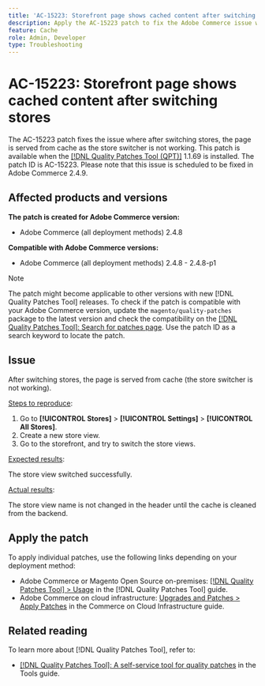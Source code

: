 ```yaml
---
title: 'AC-15223: Storefront page shows cached content after switching stores'
description: Apply the AC-15223 patch to fix the Adobe Commerce issue where after switching stores the page is served from cache and the store is not switched as expected.
feature: Cache
role: Admin, Developer
type: Troubleshooting
---
```


# AC-15223: Storefront page shows cached content after switching stores

The AC-15223 patch fixes the issue where after switching stores, the page is served from cache as the store switcher is not working. This patch is available when the [[!DNL Quality Patches Tool (QPT)]](/help/tools/quality-patches-tool/quality-patches-tool-to-self-serve-quality-patches.md) 1.1.69 is installed. The patch ID is AC-15223. Please note that this issue is scheduled to be fixed in Adobe Commerce 2.4.9.

## Affected products and versions

**The patch is created for Adobe Commerce version:**

* Adobe Commerce (all deployment methods) 2.4.8

**Compatible with Adobe Commerce versions:**

* Adobe Commerce (all deployment methods) 2.4.8 - 2.4.8-p1

>[!NOTE]
>
>The patch might become applicable to other versions with new [!DNL Quality Patches Tool] releases. To check if the patch is compatible with your Adobe Commerce version, update the `magento/quality-patches` package to the latest version and check the compatibility on the [[!DNL Quality Patches Tool]: Search for patches page](https://experienceleague.adobe.com/tools/commerce-quality-patches/index.html). Use the patch ID as a search keyword to locate the patch.

## Issue

After switching stores, the page is served from cache (the store switcher is not working).

<u>Steps to reproduce</u>:

1. Go to **[!UICONTROL Stores]** > **[!UICONTROL Settings]** > **[!UICONTROL All Stores]**.
2. Create a new store view.
3. Go to the storefront, and try to switch the store views.

<u>Expected results</u>:

 The store view switched successfully.

<u>Actual results</u>:

The store view name is not changed in the header until the cache is cleaned from the backend.

## Apply the patch

To apply individual patches, use the following links depending on your deployment method:

* Adobe Commerce or Magento Open Source on-premises: [[!DNL Quality Patches Tool] > Usage](/help/tools/quality-patches-tool/usage.md) in the [!DNL Quality Patches Tool] guide.
* Adobe Commerce on cloud infrastructure: [Upgrades and Patches > Apply Patches](https://experienceleague.adobe.com/docs/commerce-cloud-service/user-guide/develop/upgrade/apply-patches.html) in the Commerce on Cloud Infrastructure guide.

## Related reading

To learn more about [!DNL Quality Patches Tool], refer to:

* [[!DNL Quality Patches Tool]: A self-service tool for quality patches](/help/tools/quality-patches-tool/quality-patches-tool-to-self-serve-quality-patches.md) in the Tools guide.
